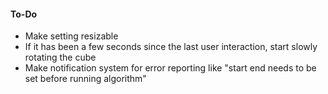 #### To-Do

- Make setting resizable
- If it has been a few seconds since the last user interaction, start slowly rotating the cube
- Make notification system for error reporting like "start end needs to be set before running algorithm"
